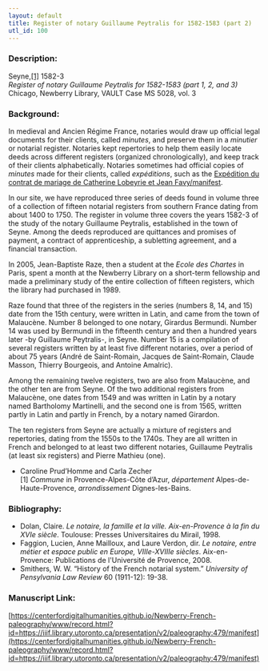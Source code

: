 ```yaml
---
layout: default
title: Register of notary Guillaume Peytralis for 1582-1583 (part 2)
utl_id: 100
---
```


### Description:

Seyne,<a id="_ftnref1">[[1]](#_ftn1)</a> 1582-3<br>
_Register of notary Guillaume Peytralis for 1582-1583 (part 1, 2, and 3)_<br>
Chicago, Newberry Library, VAULT Case MS 5028, vol. 3

### Background:

In medieval and Ancien Régime France, notaries would draw up official legal documents for their clients, called _minutes_, and preserve them in a _minutier_ or notarial register. Notaries kept repertories to help them easily locate deeds across different registers (organized chronologically), and keep track of their clients alphabetically. Notaries sometimes had official copies of _minutes_ made for their clients, called _expéditions_, such as the [Expédition du contrat de mariage de Catherine Lobeyrie et Jean Favy/manifest](https://centerfordigitalhumanities.github.io/Newberry-French-paleography/www/record.html?id=https://iiif.library.utoronto.ca/presentation/v2/paleography:483#96ea133d-672a-4720-ac19-e84182d8b77e).

In our site, we have reproduced three series of deeds found in volume three of a collection of fifteen notarial registers from southern France dating from about 1400 to 1750. The register in volume three covers the years 1582-3 of the study of the notary Guillaume Peytralis, established in the town of Seyne. Among the deeds reproduced are quittances and promises of payment, a contract of apprenticeship, a subletting agreement, and a financial transaction.

In 2005, Jean-Baptiste Raze, then a student at the _Ecole des Chartes_ in Paris, spent a month at the Newberry Library on a short-term fellowship and made a preliminary study of the entire collection of fifteen registers, which the library had purchased in 1989.

Raze found that three of the registers in the series (numbers 8, 14, and 15) date from the 15th century, were written in Latin, and came from the town of Malaucène. Number 8 belonged to one notary, Girardus Bermundi. Number 14 was used by Bermundi in the fifteenth century and then a hundred years later -by Guillaume Peytralis-, in Seyne. Number 15 is a compilation of several registers written by at least five different notaries, over a period of about 75 years (André de Saint-Romain, Jacques de Saint-Romain, Claude Masson, Thierry Bourgeois, and Antoine Amalric).

Among the remaining twelve registers, two are also from Malaucène, and the other ten are from Seyne. Of the two additional registers from Malaucène, one dates from 1549 and was written in Latin by a notary named Bartholomy Martinelli, and the second one is from 1565, written partly in Latin and partly in French, by a notary named Girardon.

The ten registers from Seyne are actually a mixture of registers and repertories, dating from the 1550s to the 1740s. They are all written in French and belonged to at least two different notaries, Guillaume Peytralis (at least six registers) and Pierre Mathieu (one).

- Caroline Prud’Homme and Carla Zecher<br>
<a id="_ftn1">[1]</a> _Commune_ in Provence-Alpes-Côte d’Azur, _département_ Alpes-de-Haute-Provence, _arrondissement_ Dignes-les-Bains.

### Bibliography:

- Dolan, Claire. _Le notaire, la famille et la ville. Aix-en-Provence à la fin du XVIe siècle_. Toulouse: Presses Universitaires du Mirail, 1998.
- Faggion, Lucien, Anne Mailloux, and Laure Verdon, dir. _Le notaire, entre métier et espace public en Europe, VIIIe-XVIIIe siècles_. Aix-en-Provence: Publications de l'Université de Provence, 2008.
- Smithers, W. W. “History of the French notarial system.” _University of Pensylvania Law Review_ 60 (1911-12): 19-38.

### Manuscript Link:

[https://centerfordigitalhumanities.github.io/Newberry-French-paleography/www/record.html?id=https://iiif.library.utoronto.ca/presentation/v2/paleography:479/manifest](https://centerfordigitalhumanities.github.io/Newberry-French-paleography/www/record.html?id=https://iiif.library.utoronto.ca/presentation/v2/paleography:479/manifest)

